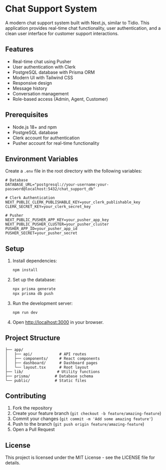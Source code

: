 # Chat Support System

A modern chat support system built with Next.js, similar to Tidio. This application provides real-time chat functionality, user authentication, and a clean user interface for customer support interactions.

## Features

- Real-time chat using Pusher
- User authentication with Clerk
- PostgreSQL database with Prisma ORM
- Modern UI with Tailwind CSS
- Responsive design
- Message history
- Conversation management
- Role-based access (Admin, Agent, Customer)

## Prerequisites

- Node.js 18+ and npm
- PostgreSQL database
- Clerk account for authentication
- Pusher account for real-time functionality

## Environment Variables

Create a `.env` file in the root directory with the following variables:

```env
# Database
DATABASE_URL="postgresql://your-username:your-password@localhost:5432/chat_support_db"

# Clerk Authentication
NEXT_PUBLIC_CLERK_PUBLISHABLE_KEY=your_clerk_publishable_key
CLERK_SECRET_KEY=your_clerk_secret_key

# Pusher
NEXT_PUBLIC_PUSHER_APP_KEY=your_pusher_app_key
NEXT_PUBLIC_PUSHER_CLUSTER=your_pusher_cluster
PUSHER_APP_ID=your_pusher_app_id
PUSHER_SECRET=your_pusher_secret
```

## Setup

1. Install dependencies:
   ```bash
   npm install
   ```

2. Set up the database:
   ```bash
   npx prisma generate
   npx prisma db push
   ```

3. Run the development server:
   ```bash
   npm run dev
   ```

4. Open [http://localhost:3000](http://localhost:3000) in your browser.

## Project Structure

```
├── app/
│   ├── api/            # API routes
│   ├── components/     # React components
│   ├── dashboard/      # Dashboard pages
│   └── layout.tsx      # Root layout
├── lib/               # Utility functions
├── prisma/           # Database schema
└── public/           # Static files
```

## Contributing

1. Fork the repository
2. Create your feature branch (`git checkout -b feature/amazing-feature`)
3. Commit your changes (`git commit -m 'Add some amazing feature'`)
4. Push to the branch (`git push origin feature/amazing-feature`)
5. Open a Pull Request

## License

This project is licensed under the MIT License - see the LICENSE file for details.

